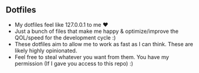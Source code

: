 ## Dotfiles
* My dotfiles feel like 127.0.0.1 to me ❤️
* Just a bunch of files that make me happy & optimize/improve the QOL/speed for the development cycle :)
* These dotfiles aim to allow me to work as fast as I can think. These are likely highly opinionated.
* Feel free to steal whatever you want from them. You have my permission (If I gave you access to this repo) :)
